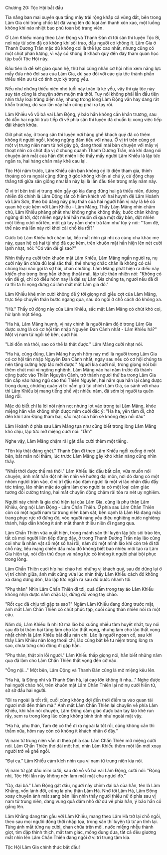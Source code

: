 




Chương 20: Tộc Hội bắt đầu


Tia nắng ban mai xuyên qua tầng mây trải rộng khắp cả vùng đất, bên trong Lâm Gia chỉ trong chốc lát đã vang lên đủ loại âm thanh xôn xao, một luồng không khí náo nhiệt bao phủ toàn bộ trang viên.

Ở Lâm Khiếu mang theo Lâm Động và Thanh Đàn đi tới sân thí luyện Tộc Bỉ, nơi này từ sớm đã có không khí sôi trào, đầu người có không ít. Lâm Gia ở Thanh Dương Trấn mặc dù không coi là thế lực cao nhất, nhưng cũng có một chút phân lượng, vì vậy có không ít khách quý đến đây tham quan học tập buổi Tộc Hội này.

Đầu tiên là để kết giao quan hệ, thứ hai cũng nhân cơ hội nhìn xem năng lực mấy đứa nhỏ đời sau của Lâm Gia, dù sao đối với các gia tộc thành phần thiếu niên ưu tú có tính cực kỳ trọng yếu.

Nếu như những thiếu niên nhỏ tuổi này toàn là kẻ yếu, vậy thì gia tộc này suy tàn cũng là chuyện sớm muộn mà thôi. Tuy nói không phải lần đầu tiên nhìn thấy loại tràng diện này, nhưng trong lòng Lâm Động vẫn hay đang rất khẩn trương, dù sao lần này hắn cũng phải ra tay rồi.

Lâm Khiếu vỗ vỗ bả vai Lâm Động, ý bảo hắn không cần khẩn trương, sau đó dẫn hai người trực tiếp đi về phía sân thí luyện đã chuẩn bị xong việc tiếp đãi khách khứa.

Giờ phút này, ở trong sân thí luyện nơi hàng ghế khách quý đã có thêm không ít người ngồi, không ngừng đàm tiếu với nhau. Ở vị trí trên cùng có một vị trung niên nam tử hơi gầy gò, đang thoải mái bàn chuyện với mấy vị thoạt nhìn có chút địa vị ở chung quanh Thanh Dương Trấn, mà khi đang nói chuyện ánh mắt của hắn đột nhiên liếc thấy mấy người Lâm Khiếu là lập tức ngẩn ra, hai hàng chân mày khẽ cau lại.

Tộc Hội năm trước, Lâm Khiếu căn bản không có lộ diện tham gia, thỉnh thoảng có ra ngoài cũng đứng ở góc không khiến ai chú ý, cử động chạy thẳng tới giữa sân giống như lần này lại là lần đầu tiên trong mấy năm này.

Ở vị trí bên trái vị trung niên gầy gò kia đang đứng hai gã thiếu niên, đương nhiên đó chính là Lâm Động rất có hiềm khích với hai huynh đệ Lâm Hoành và Lâm Sơn, theo bộ dáng này phụ thân của hai người hẳn vị này là kẻ có quan hệ cực kém với Lâm Khiếu - Lâm Mãng. Thấy Lâm Mãng nhìn chăm chú, Lâm Khiếu phảng phất như không nghe không thấy, bước chân không ngừng đi tới, đột nhiên ngay khi hắn muốn đi qua một dãy bàn, đột nhiên một tiếng cười nổi lên, một gã tay nắm chén trà làm như tùy ý nói: "Tam đệ, thế nào mà lần này rời khỏi cái chỗ kia rồi?"

Cước bộ Lâm Khiếu hơi chậm lại, liếc mắt nhìn gã nhị ca cùng cha khác mẹ này, quan hệ cả hai từ nhỏ đã cực kém, trên khuôn mặt hắn hiện lên nét cười lạnh nhạt, nói: "Có vấn đề gì sao?"

Nhìn thấy nụ cười trên khuôn mặt Lâm Khiếu, Lâm Mãng ngẩn người ra, nụ cười này ẩn chứa đủ loại sắc thái, thế nhưng chắc chắn là không có cái chủng loại nào gọi là sợ hãi, chán chường. Lâm Mãng phát hiện ra điều này khiến cho trong lòng hắn không thoải mái, lập tức thản nhiên nói: "Không có vấn đề gì, chỉ có điều hôm nay là đại sự Lâm Gia chúng ta, ngươi nếu đã đi ra thì ta hi vọng đừng có làm mất mặt Lâm gia đó."

Lâm Khiếu khẽ mỉm cười không để ý tới giọng nói giễu cợt của Lâm Mãng, trực tiếp chuyển thân bước ngang qua, sau đó ngồi ở chỗ cách đó không xa.

"Hừ." Thấy cử động này của Lâm Khiếu, sắc mặt Lâm Mãng có chút khó coi, hừ lạnh một tiếng.

"Ha hả, Lâm Mãng huynh, vị này chính là người năm đó ở trong Lâm Gia được xưng là có cơ hội tấn nhập Nguyên Đan Cảnh nhất - Lâm Khiếu hả?" Một vị nam tử ngồi kế bên, cười hỏi.

"Lời đồn mà thôi, sao có thể là thật được." Lâm Mãng cười nhạt nói.

"Ha hả, cũng đúng, Lâm Mãng huynh hôm nay mới là người trong Lâm Gia có cơ hội tấn nhập Nguyên Đan Cảnh nhất, ngày sau nếu có cơ hội chúng ta nên tăng cường hợp tác mới được." Người kia cười nói, trong giọng nói bồi thêm chút mùi vị ngông nghênh, Lâm Mãng vào hai năm trước đã thành công bước vào Thiên Nguyên Cảnh, trở thành người thứ ba trong Lâm Gia tấn cấp vào hàng ngũ cao thủ Thiên Nguyên, hai năm qua hắn lại càng được trọng dụng, chưởng quản vị trí nắm giữ tài chính Lâm Gia, so sánh với nhau thì Lâm Khiếu bị mang tiếng phế vật nhiều năm, đã sớm bị người ta quên lãng rồi.

Mặc dù biết chỉ là lời nói nịnh nọt nhưng lọt vào trong tai Lâm Mãng, khóe miệng hắn vẫn không nhịn được mỉm cười đắc ý: "Ha ha, yên tâm đi, chờ đến khi Lâm Động thảm bại, sắc mặt của hắn sẽ không đẹp nổi đâu"

Lâm Hoành ở phía sau Lâm Mãng tựa như cũng biết trong lòng Lâm Mãng khó chịu, lập tức mở miệng cười nói: "Ừm"

Nghe vậy, Lâm Mãng chậm rãi gật đầu cười thêm một tiếng.

"Tên kia thật đáng ghét." Thanh Đàn đi theo Lâm Khiếu ngồi xuống ở một bên, bất mãn nói thầm, lúc trước Lâm Mãng gây khó khăn nàng cũng nhìn thấy.

"Nhất thời được thế mà thôi." Lâm Khiếu lắc đầu bất cần, vừa muốn nói chuyện, ánh mắt hắn đột nhiên nhìn về hướng đại môn, nơi đó đang có một nhóm người tràn vào, ở vị trí đầu não đám người là một vị lão nhân đầu đầy tóc trắng, lão nhân mặc áo gấm làm cho người ta có một loại cảm giác tương đối cường tráng, hai mắt chuyển động chậm rãi tỏa ra nét uy nghiêm.

Người này chính là gia chủ hiện tại của Lâm Gia, cũng là phụ thân Lâm Khiếu, ông nội Lâm Động - Lâm Chấn Thiên. Ở phía sau Lâm Chấn Thiên còn có một người nam tử trung niên bám sát, bên cạnh là Lâm Hà đang mặc trang phục rực rỡ đứng đó, vóc người nàng yểu điệu nghiêng nước nghiêng thành, hấp dẫn không ít ánh mắt thanh thiếu niên đi ngang qua.

Lâm Chấn Thiên vừa xuất hiện, trong mảnh sân thí luyện lập tức sôi trào lên, tất cả mọi người liên tiếp đứng dậy, ở trong Thanh Dương Trấn này lão cũng coi như là nhân vật số một số hai rồi, năm đó một mình lão khi còn trẻ đi tới chỗ này, liều mạng chiến đấu máu đổ không biết bao nhiêu mới tạo ra Lâm Gia hiện tại, nói đến thủ đoạn và năng lực có không ít người phải bội phục trong lòng.

Lâm Chấn Thiên cười híp hai chào hỏi những vị khách quý, sau đó dừng lại ở vị trí chính giữa, ánh mắt cũng vừa lúc nhìn thấy Lâm Khiếu cách đó không xa đang đứng đón, lão lập tức ngẩn ra sau đó bước nhanh tới.

"Phụ thân" Nhìn Lâm Chấn Thiên đi tới, quả đấm trong tay áo Lâm Khiếu không nhịn được nắm chặc lại, đứng đó vòng tay chào.

"Rốt cục đã chịu tới gặp ta sao?" Ngắm Lâm Khiếu đang đứng trước mặt, ánh mắt Lâm Chấn Thiên có chút phức tạp, cuối cùng thản nhiên nói ra một câu.

Năm đó, Lâm Khiếu là nhi tử mà lão bỏ xuống nhiều tâm huyết nhất, tuy nói sau đó bị thảm bại từng làm cho lão thất vọng, nhưng làm cho lão thất vọng nhất chính là Lâm Khiếu bắt đầu nản chí. Lão là người ngoan cố, sau khi thấy Lâm Khiếu nản lòng thoái chí, lão cũng bất kể tư niệm trong lòng ra sao, chưa từng chủ động đi gặp hắn.

"Phụ thân, thật xin lỗi người." Lâm Khiếu thấp giọng nói, hắn biết những năm qua đã làm cho Lâm Chấn Thiên thất vọng đến cỡ nào.

"Ông nội..." Một bên, Lâm Động và Thanh Đàn cũng là mở miệng kêu lên.

"Ha hả, là Động nhi và Thanh Đàn hả, lại cao lớn không ít nha..." Nghe được hai người chào hỏi, trên khuôn mặt Lâm Chấn Thiên lại nở nụ cười hiền từ, sờ sờ đầu hai người.

"Đi ra ngoài là tốt rồi, cuối cùng không đợi đến thời điểm ta vào quan tài ngươi mới đến thăm mà." Ánh mắt Lâm Chấn Thiên lại chuyển về phía Lâm Khiếu, khi hắn nói chuyện, Lâm Động cảm giác được bàn tay lão khẽ run rẩy, xem ra trong lòng lão cũng không bình tĩnh như ngoài mặt vậy.

"Ha hả, phụ thân, Tam đệ có thể đi ra ngoài là tốt rồi, cũng không cần thì thầm nữa, hôm nay còn có không ít khách nhân ở đây."

Vị nam tử trung niên vẫn đi theo phía sau Lâm Chấn Thiên mở miệng cười nói. Lâm Chấn Thiên thở dài một hơi, nhìn Lâm Khiếu thêm một lần mới xoay người trở về ghế ngồi.

"Đại ca." Lâm Khiếu cảm kích nhìn qua vị nam tử trung niên kia nói.

Vị nam tử gật đầu mỉm cười, sau đó vỗ vỗ bả vai Lâm Động, cười nói: "Động nhi, Tộc Hội lần này không nên làm mất mặt cha ngươi đó."

"Dạ, đại bá." Lâm Động gật đầu, người này chính đại bá của hắn, tên là Lâm Khẳng, vốn lánh đời, cũng là phụ thân Lâm Hà. Nhớ tới Lâm Hà, Lâm Động xoay chuyển ánh mắt sang bên liền nhìn thấy người thiếu nữ ở phía sau vị nam tử trung niên, đang vung quả đấm nhỏ dứ dứ về phía hắn, ý bảo hắn cố gắng lên.

Lâm Khẳng đang tán gẫu với Lâm Khiếu, mang theo Lâm Hà trở lại chỗ ngồi, theo sau mọi người đồng thời nhập tọa, trong sân thí luyện từ từ an tĩnh lại. Từng ánh mắt từng nụ cười, chan chứa trên môi, nước miếng nhễu thành giọt, tim đập thình thịch, mắt tam giác, mông đung đưa, tất cả đều giương mắt nhìn lên Lâm Chấn Thiên đang ngồi ở vị trí trung tâm kia.

Tộc Hội Lâm Gia chính thức bắt đầu!





